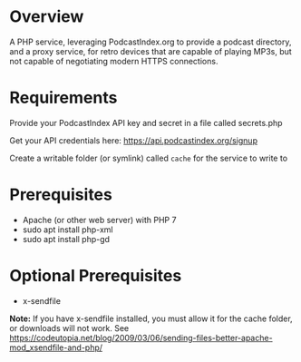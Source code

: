 # Overview

A PHP service, leveraging PodcastIndex.org to provide a podcast directory, and a proxy service, for retro devices that are capable of playing MP3s, but not capable of negotiating modern HTTPS connections.

# Requirements

Provide your PodcastIndex API key and secret in a file called secrets.php

Get your API credentials here: https://api.podcastindex.org/signup

Create a writable folder (or symlink) called `cache` for the service to write to

# Prerequisites

* Apache (or other web server) with PHP 7
* sudo apt install php-xml
* sudo apt install php-gd

# Optional Prerequisites

* x-sendfile

**Note:** If you have x-sendfile installed, you must allow it for the cache folder, or downloads will not work. See https://codeutopia.net/blog/2009/03/06/sending-files-better-apache-mod_xsendfile-and-php/
